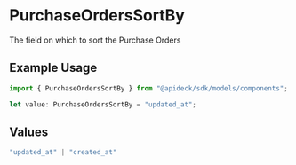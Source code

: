 # PurchaseOrdersSortBy

The field on which to sort the Purchase Orders

## Example Usage

```typescript
import { PurchaseOrdersSortBy } from "@apideck/sdk/models/components";

let value: PurchaseOrdersSortBy = "updated_at";
```

## Values

```typescript
"updated_at" | "created_at"
```